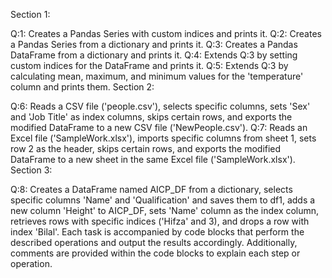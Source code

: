 Section 1:

Q:1: Creates a Pandas Series with custom indices and prints it.
Q:2: Creates a Pandas Series from a dictionary and prints it.
Q:3: Creates a Pandas DataFrame from a dictionary and prints it.
Q:4: Extends Q:3 by setting custom indices for the DataFrame and prints it.
Q:5: Extends Q:3 by calculating mean, maximum, and minimum values for the 'temperature' column and prints them.
Section 2:

Q:6: Reads a CSV file ('people.csv'), selects specific columns, sets 'Sex' and 'Job Title' as index columns, skips certain rows, and exports the modified DataFrame to a new CSV file ('NewPeople.csv').
Q:7: Reads an Excel file ('SampleWork.xlsx'), imports specific columns from sheet 1, sets row 2 as the header, skips certain rows, and exports the modified DataFrame to a new sheet in the same Excel file ('SampleWork.xlsx').
Section 3:

Q:8: Creates a DataFrame named AICP_DF from a dictionary, selects specific columns 'Name' and 'Qualification' and saves them to df1, adds a new column 'Height' to AICP_DF, sets 'Name' column as the index column, retrieves rows with specific indices ('Hifza' and 3), and drops a row with index 'Bilal'.
Each task is accompanied by code blocks that perform the described operations and output the results accordingly. Additionally, comments are provided within the code blocks to explain each step or operation.





